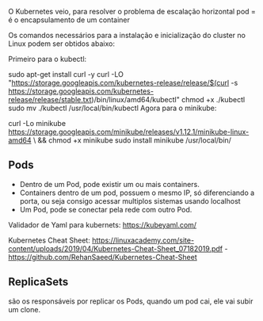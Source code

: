 
O Kubernetes veio, para resolver o problema de escalação horizontal
pod = é o encapsulamento de um container

Os comandos necessários para a instalação e inicialização do cluster no Linux podem ser obtidos abaixo:

Primeiro para o kubectl:

sudo apt-get install curl -y
curl -LO "https://storage.googleapis.com/kubernetes-release/release/$(curl -s https://storage.googleapis.com/kubernetes-release/release/stable.txt)/bin/linux/amd64/kubectl"
chmod +x ./kubectl
sudo mv ./kubectl /usr/local/bin/kubectl
Agora para o minikube:

curl -Lo minikube https://storage.googleapis.com/minikube/releases/v1.12.1/minikube-linux-amd64 \ && chmod +x minikube
sudo install minikube /usr/local/bin/

## Pods

* Dentro de um Pod, pode existir um ou mais containers.
* Containers dentro de um pod, possuem o mesmo IP, só diferenciando a porta, ou seja consigo acessar multiplos sistemas usando localhost
* Um Pod, pode se conectar pela rede com outro Pod.

Validador de Yaml para kubernets: https://kubeyaml.com/

Kubernetes Cheat Sheet: https://linuxacademy.com/site-content/uploads/2019/04/Kubernetes-Cheat-Sheet_07182019.pdf - https://github.com/RehanSaeed/Kubernetes-Cheat-Sheet

## ReplicaSets

são os responsáveis por replicar os Pods, quando um pod cai, ele vai subir um clone.

